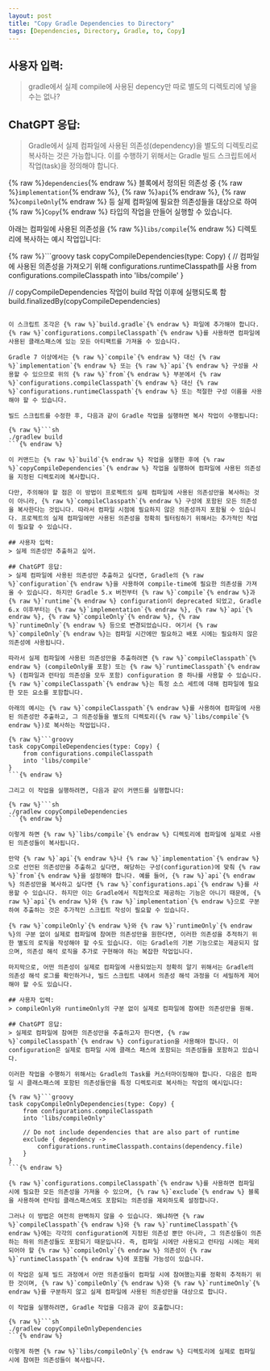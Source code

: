 ```yaml
---
layout: post
title: "Copy Gradle Dependencies to Directory"
tags: [Dependencies, Directory, Gradle, to, Copy]
---
```


## 사용자 입력:
> gradle에서 실제 compile에 사용된 depency만 따로 별도의 디렉토리에 넣을 수는 없나?

## ChatGPT 응답:
> Gradle에서 실제 컴파일에 사용된 의존성(dependency)을 별도의 디렉토리로 복사하는 것은 가능합니다. 이를 수행하기 위해서는 Gradle 빌드 스크립트에서 작업(task)을 정의해야 합니다.

{% raw %}`dependencies`{% endraw %} 블록에서 정의된 의존성 중 {% raw %}`implementation`{% endraw %}, {% raw %}`api`{% endraw %}, {% raw %}`compileOnly`{% endraw %} 등 실제 컴파일에 필요한 의존성들을 대상으로 하여 {% raw %}`Copy`{% endraw %} 타입의 작업을 만들어 실행할 수 있습니다.

아래는 컴파일에 사용된 의존성을 {% raw %}`libs/compile`{% endraw %} 디렉토리에 복사하는 예시 작업입니다:

{% raw %}```groovy
task copyCompileDependencies(type: Copy) {
    // 컴파일에 사용된 의존성을 가져오기 위해 configurations.runtimeClasspath를 사용
    from configurations.compileClasspath
    into 'libs/compile'
}

// copyCompileDependencies 작업이 build 작업 이후에 실행되도록 함
build.finalizedBy(copyCompileDependencies)
```{% endraw %}

이 스크립트 조각은 {% raw %}`build.gradle`{% endraw %} 파일에 추가해야 합니다. {% raw %}`configurations.compileClasspath`{% endraw %}를 사용하면 컴파일에 사용된 클래스패스에 있는 모든 아티팩트를 가져올 수 있습니다.

Gradle 7 이상에서는 {% raw %}`compile`{% endraw %} 대신 {% raw %}`implementation`{% endraw %} 또는 {% raw %}`api`{% endraw %} 구성을 사용할 수 있으므로 위의 {% raw %}`from`{% endraw %} 부분에서 {% raw %}`configurations.compileClasspath`{% endraw %} 대신 {% raw %}`configurations.runtimeClasspath`{% endraw %} 또는 적절한 구성 이름을 사용해야 할 수 있습니다.

빌드 스크립트를 수정한 후, 다음과 같이 Gradle 작업을 실행하면 복사 작업이 수행됩니다:

{% raw %}```sh
./gradlew build
```{% endraw %}

이 커맨드는 {% raw %}`build`{% endraw %} 작업을 실행한 후에 {% raw %}`copyCompileDependencies`{% endraw %} 작업을 실행하여 컴파일에 사용된 의존성을 지정된 디렉토리에 복사합니다.

다만, 주의해야 할 점은 이 방법이 프로젝트의 실제 컴파일에 사용된 의존성만을 복사하는 것이 아니라, {% raw %}`compileClasspath`{% endraw %} 구성에 포함된 모든 의존성을 복사한다는 것입니다. 따라서 컴파일 시점에 필요하지 않은 의존성까지 포함될 수 있습니다. 프로젝트의 실제 컴파일에만 사용된 의존성을 정확히 필터링하기 위해서는 추가적인 작업이 필요할 수 있습니다.

## 사용자 입력:
> 실제 의존성만 추출하고 싶어.

## ChatGPT 응답:
> 실제 컴파일에 사용된 의존성만 추출하고 싶다면, Gradle의 {% raw %}`configuration`{% endraw %}을 사용하여 compile-time에 필요한 의존성을 가져올 수 있습니다. 하지만 Gradle 5.x 버전부터 {% raw %}`compile`{% endraw %}과 {% raw %}`runtime`{% endraw %} configuration이 deprecated 되었고, Gradle 6.x 이후부터는 {% raw %}`implementation`{% endraw %}, {% raw %}`api`{% endraw %}, {% raw %}`compileOnly`{% endraw %}, {% raw %}`runtimeOnly`{% endraw %} 등으로 변경되었습니다. 여기서 {% raw %}`compileOnly`{% endraw %}는 컴파일 시간에만 필요하고 배포 시에는 필요하지 않은 의존성에 사용됩니다.

따라서 실제 컴파일에 사용된 의존성만을 추출하려면 {% raw %}`compileClasspath`{% endraw %} (compileOnly를 포함) 또는 {% raw %}`runtimeClasspath`{% endraw %} (컴파일과 런타임 의존성을 모두 포함) configuration 중 하나를 사용할 수 있습니다. {% raw %}`compileClasspath`{% endraw %}는 특정 소스 세트에 대해 컴파일에 필요한 모든 요소를 포함합니다.

아래의 예시는 {% raw %}`compileClasspath`{% endraw %}를 사용하여 컴파일에 사용된 의존성만 추출하고, 그 의존성들을 별도의 디렉토리({% raw %}`libs/compile`{% endraw %})로 복사하는 작업입니다.

{% raw %}```groovy
task copyCompileDependencies(type: Copy) {
    from configurations.compileClasspath
    into 'libs/compile'
}
```{% endraw %}

그리고 이 작업을 실행하려면, 다음과 같이 커맨드를 실행합니다:

{% raw %}```sh
./gradlew copyCompileDependencies
```{% endraw %}

이렇게 하면 {% raw %}`libs/compile`{% endraw %} 디렉토리에 컴파일에 실제로 사용된 의존성들이 복사됩니다.

만약 {% raw %}`api`{% endraw %}나 {% raw %}`implementation`{% endraw %}으로 선언된 의존성만을 추출하고 싶다면, 해당하는 구성(configuration)에 맞춰 {% raw %}`from`{% endraw %}을 설정해야 합니다. 예를 들어, {% raw %}`api`{% endraw %} 의존성만을 복사하고 싶다면 {% raw %}`configurations.api`{% endraw %}를 사용할 수 있습니다. 하지만 이는 Gradle에서 직접적으로 제공하는 기능은 아니기 때문에, {% raw %}`api`{% endraw %}와 {% raw %}`implementation`{% endraw %}으로 구분하여 추출하는 것은 추가적인 스크립트 작성이 필요할 수 있습니다.

{% raw %}`compileOnly`{% endraw %}와 {% raw %}`runtimeOnly`{% endraw %}의 구분 없이 실제로 컴파일에 참여한 의존성만을 원한다면, 이러한 의존성을 추적하기 위한 별도의 로직을 작성해야 할 수도 있습니다. 이는 Gradle의 기본 기능으로는 제공되지 않으며, 의존성 해석 로직을 추가로 구현해야 하는 복잡한 작업입니다.

마지막으로, 어떤 의존성이 실제로 컴파일에 사용되었는지 정확히 알기 위해서는 Gradle의 의존성 해석 로그를 확인하거나, 빌드 스크립트 내에서 의존성 해석 과정을 더 세밀하게 제어해야 할 수도 있습니다.

## 사용자 입력:
> compileOnly와 runtimeOnly의 구분 없이 실제로 컴파일에 참여한 의존성만을 원해.

## ChatGPT 응답:
> 실제로 컴파일에 참여한 의존성만을 추출하고자 한다면, {% raw %}`compileClasspath`{% endraw %} configuration을 사용해야 합니다. 이 configuration은 실제로 컴파일 시에 클래스 패스에 포함되는 의존성들을 포함하고 있습니다.

이러한 작업을 수행하기 위해서는 Gradle의 Task를 커스터마이징해야 합니다. 다음은 컴파일 시 클래스패스에 포함된 의존성들만을 특정 디렉토리로 복사하는 작업의 예시입니다:

{% raw %}```groovy
task copyCompileOnlyDependencies(type: Copy) {
    from configurations.compileClasspath
    into 'libs/compileOnly'
    
    // Do not include dependencies that are also part of runtime
    exclude { dependency ->
        configurations.runtimeClasspath.contains(dependency.file)
    }
}
```{% endraw %}

{% raw %}`configurations.compileClasspath`{% endraw %}를 사용하면 컴파일 시에 필요한 모든 의존성을 가져올 수 있으며, {% raw %}`exclude`{% endraw %} 블록을 사용하여 런타임 클래스패스에도 포함되는 의존성을 제외하도록 설정합니다.

그러나 이 방법은 여전히 완벽하지 않을 수 있습니다. 왜냐하면 {% raw %}`compileClasspath`{% endraw %}와 {% raw %}`runtimeClasspath`{% endraw %}에는 각각의 configuration에 지정된 의존성 뿐만 아니라, 그 의존성들이 의존하는 하위 의존성들도 포함되기 때문입니다. 즉, 컴파일 시에만 사용되고 런타임 시에는 제외되어야 할 {% raw %}`compileOnly`{% endraw %} 의존성이 {% raw %}`runtimeClasspath`{% endraw %}에 포함될 가능성이 있습니다.

이 작업은 실제 빌드 과정에서 어떤 의존성들이 컴파일 시에 참여했는지를 정확히 추적하기 위한 것이며, {% raw %}`compileOnly`{% endraw %}와 {% raw %}`runtimeOnly`{% endraw %}를 구분하지 않고 실제 컴파일에 사용된 의존성만을 대상으로 합니다.

이 작업을 실행하려면, Gradle 작업을 다음과 같이 호출합니다:

{% raw %}```sh
./gradlew copyCompileOnlyDependencies
```{% endraw %}

이렇게 하면 {% raw %}`libs/compileOnly`{% endraw %} 디렉토리에 실제로 컴파일 시에 참여한 의존성들이 복사됩니다.

